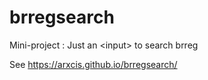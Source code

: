 # brregsearch
Mini-project : Just an &lt;input> to search brreg

See https://arxcis.github.io/brregsearch/
